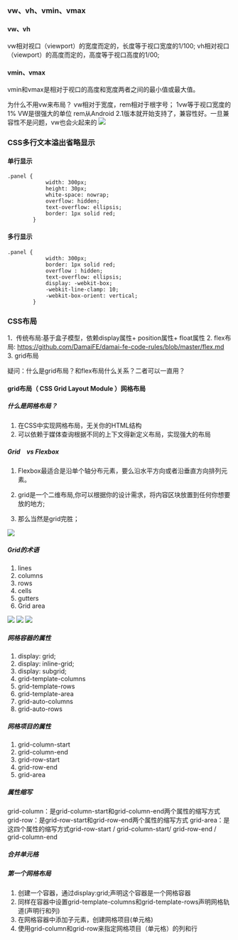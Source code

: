 ### vw、vh、vmin、vmax

#### vw、vh
vw相对视口（viewport）的宽度而定的，长度等于视口宽度的1/100;
vh相对视口（viewport）的高度而定的，高度等于视口高度的1/00;

#### vmin、vmax
vmin和vmax是相对于视口的高度和宽度两者之间的最小值或最大值。

为什么不用vw来布局？
vw相对于宽度，rem相对于根字号；
1vw等于视口宽度的1%
VW是很强大的单位
rem从Android 2.1版本就开始支持了，兼容性好。一旦兼容性不是问题，vw也会火起来的
<img src="https://github.com/cxx4869/html-css/blob/master/2017.5.22/code/1.png"/>

### CSS多行文本溢出省略显示

#### 单行显示
```
.panel {
            width: 300px;
            height: 30px;
            white-space: nowrap;
            overflow: hidden;
            text-overflow: ellipsis;
            border: 1px solid red;
        }
```

#### 多行显示
```
.panel {
            width: 300px;
            border: 1px solid red;
            overflow : hidden;
            text-overflow: ellipsis;
            display: -webkit-box;
            -webkit-line-clamp: 10;
            -webkit-box-orient: vertical;
        }
```




### CSS布局
1．传统布局:基于盒子模型，依赖display属性+ position属性+ float属性
2. flex布局: https://github.com/DamaiFE/damai-fe-code-rules/blob/master/flex.md
3. grid布局

疑问：什么是grid布局？和flex布局什么关系？二者可以一直用？

#### grid布局（ CSS Grid Layout Module ）网格布局
##### 什么是网格布局？
1. 在CSS中实现网格布局，无关你的HTML结构
2. 可以依赖于媒体查询根据不同的上下文得新定义布局，实现强大的布局



##### Grid　vs Flexbox
1. Flexbox最适合是沿单个轴分布元素，要么沿水平方向或者沿垂直方向排列元素。

2. grid是一个二维布局,你可以根据你的设计需求，将内容区块放置到任何你想要放的地方;

3. 那么当然是grid完胜；

<img src="https://github.com/cxx4869/html-css/blob/master/2017.5.22/code/2.png"/>




##### Grid的术语
1. lines
2. columns
3. rows
4. cells
5. gutters
6. Grid area
<img src="https://github.com/cxx4869/html-css/blob/master/2017.5.22/code/3.jpg"/>
<img src="https://github.com/cxx4869/html-css/blob/master/2017.5.22/code/4.jpg"/>
<img src="https://github.com/cxx4869/html-css/blob/master/2017.5.22/code/5.jpg"/>


##### 网格容器的属性
1. display: grid;
2. display: inline-grid;
3. display: subgrid;
4. grid-template-columns
5. grid-template-rows
6. grid-template-area
7. grid-auto-columns
8. grid-auto-rows


##### 网格项目的属性
1. grid-column-start
2. grid-column-end
3. grid-row-start
4. grid-row-end
5. grid-area

 
##### 属性缩写
grid-column：是grid-column-start和grid-column-end两个属性的缩写方式
grid-row：是grid-row-start和grid-row-end两个属性的缩写方式
grid-area：是这四个属性的缩写方式grid-row-start / grid-column-start/ grid-row-end / grid-column-end


##### 合并单元格




##### 第一个网格布局
1. 创建一个容器，通过display:grid;声明这个容器是一个网格容器
2. 同样在容器中设置grid-template-columns和grid-template-rows声明网格轨道(声明行和列)
3. 在网格容器中添加子元素，创建网格项目(单元格)
4. 使用grid-column和grid-row来指定网格项目（单元格）的列和行






